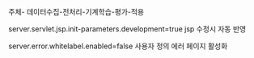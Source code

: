 
주체- 데이터수집-전처리-기계학습-평가-적용


server.servlet.jsp.init-parameters.development=true
jsp  수정시 자동 반영


server.error.whitelabel.enabled=false
사용자 정의 에러 페이지 활성화